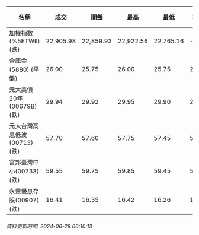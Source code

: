 | 名稱 | 成交 | 開盤 | 最高 | 最低 | 均價 | 成交金額(億) | 昨收 | 漲跌幅 | 漲跌 | 總量 | 昨量 | 振幅 |
| -------- | -------- | -------- | -------- |-------- | -------- | -------- |-------- |-------- |-------- | -------- | -------- |-------- |
|加權指數(%5ETWII) (跌)|22,905.98|22,859.93|22,922.56|22,765.16|-|4,415.31|22,986.69|0.35%|80.71|9,456,468|0|0.68%|
|合庫金(5880) (平盤)|26.00|25.75|26.00|25.75|25.91|2.39|26.00|0.00%|0.00|9,233|10,631|0.96%|
|元大美債20年(00679B) (跌)|29.94|29.92|29.95|29.90|29.93|20.22|30.23|0.96%|0.29|67,572|32,618|0.17%|
|元大台灣高息低波(00713) (跌)|57.70|57.60|57.75|57.45|57.60|9.46|57.90|0.35%|0.20|16,429|16,370|0.52%|
|富邦臺灣中小(00733) (跌)|59.55|59.75|59.85|59.45|59.63|0.755|59.95|0.67%|0.40|1,266|1,615|0.67%|
|永豐優息存股(00907) (跌)|16.41|16.35|16.42|16.26|16.34|0.368|16.43|0.12%|0.02|2,254|3,929|0.97%|
###### 資料更新時間: 2024-06-28 00:10:13